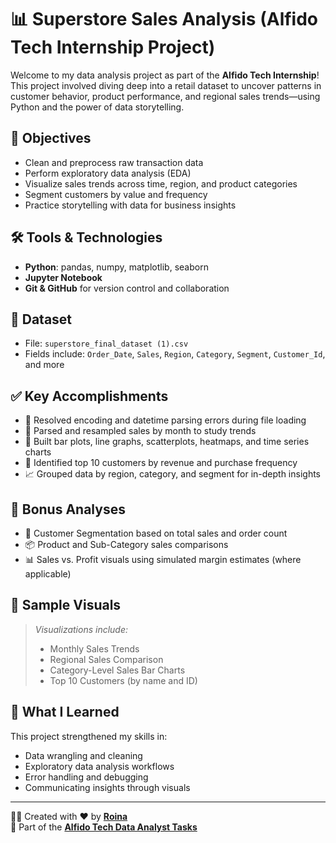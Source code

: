 # 📊 Superstore Sales Analysis (Alfido Tech Internship Project)

Welcome to my data analysis project as part of the **Alfido Tech Internship**! This project involved diving deep into a retail dataset to uncover patterns in customer behavior, product performance, and regional sales trends—using Python and the power of data storytelling.

## 🧠 Objectives
- Clean and preprocess raw transaction data
- Perform exploratory data analysis (EDA)
- Visualize sales trends across time, region, and product categories
- Segment customers by value and frequency
- Practice storytelling with data for business insights

## 🛠️ Tools & Technologies
- **Python**: pandas, numpy, matplotlib, seaborn
- **Jupyter Notebook**
- **Git & GitHub** for version control and collaboration

## 📁 Dataset
- File: `superstore_final_dataset (1).csv`
- Fields include: `Order_Date`, `Sales`, `Region`, `Category`, `Segment`, `Customer_Id`, and more

## ✅ Key Accomplishments
- 🧹 Resolved encoding and datetime parsing errors during file loading
- 📅 Parsed and resampled sales by month to study trends
- 📌 Built bar plots, line graphs, scatterplots, heatmaps, and time series charts
- 🧍 Identified top 10 customers by revenue and purchase frequency
- 📈 Grouped data by region, category, and segment for in-depth insights

## 🌟 Bonus Analyses
- 👥 Customer Segmentation based on total sales and order count
- 📦 Product and Sub-Category sales comparisons
- 📊 Sales vs. Profit visuals using simulated margin estimates (where applicable)

## 📸 Sample Visuals
> _Visualizations include:_  
> - Monthly Sales Trends  
> - Regional Sales Comparison  
> - Category-Level Sales Bar Charts  
> - Top 10 Customers (by name and ID)  

## 📌 What I Learned
This project strengthened my skills in:
- Data wrangling and cleaning
- Exploratory data analysis workflows
- Error handling and debugging
- Communicating insights through visuals

---

👩‍💻 Created with ❤️ by **[Roina](https://www.linkedin.com/in/roina-cyber)**  
📎 Part of the **[Alfido Tech Data Analyst Tasks](https://www.alfidotech.com/Data_Analyst.html)**

